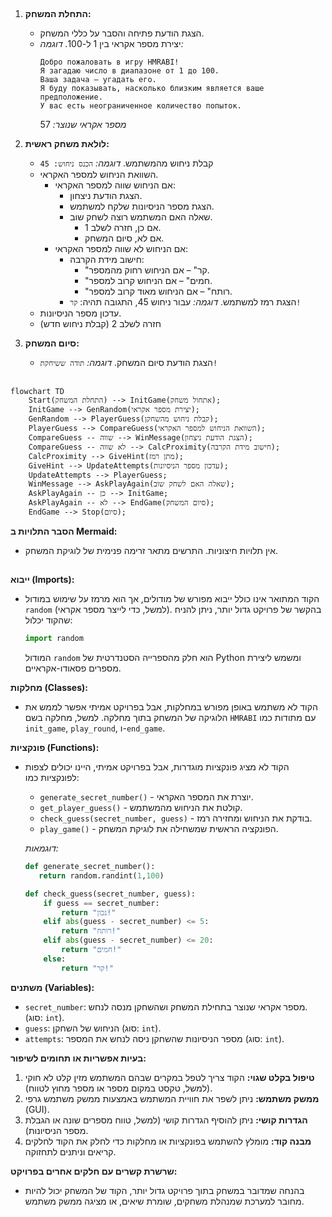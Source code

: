 ## <algorithm>

1. **התחלת המשחק:**
   - הצגת הודעת פתיחה והסבר על כללי המשחק.
   - יצירת מספר אקראי בין 1 ל-100.
   *דוגמה:*
      ```
      Добро пожаловать в игру HMRABI!
      Я загадаю число в диапазоне от 1 до 100.
      Ваша задача — угадать его.
      Я буду показывать, насколько близким является ваше предположение.
      У вас есть неограниченное количество попыток.
      ```
      *מספר אקראי שנוצר:* 57

2. **לולאת משחק ראשית:**
    - קבלת ניחוש מהמשתמש.
    *דוגמה:* `הכנס ניחוש: 45`
    - השוואת הניחוש למספר האקראי.
        - אם הניחוש שווה למספר האקראי:
            - הצגת הודעת ניצחון.
            - הצגת מספר הניסיונות שלקח למשתמש.
            - שאלה האם המשתמש רוצה לשחק שוב.
                - אם כן, חזרה לשלב 1.
                - אם לא, סיום המשחק.
        - אם הניחוש לא שווה למספר האקראי:
            - חישוב מידת הקרבה:
                - "קר" – אם הניחוש רחוק מהמספר.
                - "חמים" – אם הניחוש קרוב למספר.
                - "רותח" – אם הניחוש מאוד קרוב למספר.
            - הצגת רמז למשתמש.
            *דוגמה:* עבור ניחוש 45, התגובה תהיה: `קר!`
    - עדכון מספר הניסיונות.
    - חזרה לשלב 2 (קבלת ניחוש חדש)

3. **סיום המשחק:**
   - הצגת הודעת סיום המשחק.
    *דוגמה:* `תודה ששיחקת!`

## <mermaid>

```mermaid
flowchart TD
    Start(התחלת המשחק) --> InitGame(אתחול משחק);
    InitGame --> GenRandom(יצירת מספר אקראי);
    GenRandom --> PlayerGuess(קבלת ניחוש מהשחקן);
    PlayerGuess --> CompareGuess(השוואת הניחוש למספר האקראי);
    CompareGuess -- שווה --> WinMessage(הצגת הודעת ניצחון);
    CompareGuess -- לא שווה --> CalcProximity(חישוב מידת הקרבה);
    CalcProximity --> GiveHint(מתן רמז);
    GiveHint --> UpdateAttempts(עדכון מספר הניסיונות);
    UpdateAttempts --> PlayerGuess;
    WinMessage --> AskPlayAgain(שאלה האם לשחק שוב);
    AskPlayAgain -- כן --> InitGame;
    AskPlayAgain -- לא --> EndGame(סיום המשחק);
    EndGame --> Stop(סיום);
```

**הסבר התלויות ב Mermaid:**

*   אין תלויות חיצוניות. התרשים מתאר זרימה פנימית של לוגיקת המשחק.

## <explanation>

**ייבוא (Imports):**

*   הקוד המתואר אינו כולל ייבוא מפורש של מודולים, אך הוא מרמז על שימוש במודול `random` (למשל, כדי לייצר מספר אקראי). בהקשר של פרויקט גדול יותר, ניתן להניח שהקוד יכלול:
    ```python
    import random
    ```
    המודול `random` הוא חלק מהספרייה הסטנדרטית של Python ומשמש ליצירת מספרים פסאודו-אקראיים.

**מחלקות (Classes):**

*   הקוד לא משתמש באופן מפורש במחלקות, אבל בפרויקט אמיתי אפשר לממש את הלוגיקה של המשחק בתוך מחלקה. למשל, מחלקה בשם `HMRABI` עם מתודות כמו `init_game`, `play_round`, ו-`end_game`.

**פונקציות (Functions):**

*   הקוד לא מציג פונקציות מוגדרות, אבל בפרויקט אמיתי, היינו יכולים לצפות לפונקציות כמו:
    *   `generate_secret_number()` - יוצרת את המספר האקראי.
    *   `get_player_guess()` - קולטת את הניחוש מהמשתמש.
    *   `check_guess(secret_number, guess)` - בודקת את הניחוש ומחזירה רמז.
    *   `play_game()` - הפונקציה הראשית שמשחילה את לוגיקת המשחק.

    *דוגמאות:*

    ```python
    def generate_secret_number():
       return random.randint(1,100)

    def check_guess(secret_number, guess):
        if guess == secret_number:
            return "נכון!"
        elif abs(guess - secret_number) <= 5:
            return "רותח!"
        elif abs(guess - secret_number) <= 20:
            return "חמים!"
        else:
            return "קר!"
    ```

**משתנים (Variables):**

*   `secret_number`: מספר אקראי שנוצר בתחילת המשחק ושהשחקן מנסה לנחש. (סוג: `int`).
*   `guess`: הניחוש של השחקן (סוג: `int`).
*   `attempts`: מספר הניסיונות שהשחקן ניסה לנחש את המספר (סוג: `int`).

**בעיות אפשריות או תחומים לשיפור:**

1.  **טיפול בקלט שגוי:** הקוד צריך לטפל במקרים שבהם המשתמש מזין קלט לא חוקי (למשל, טקסט במקום מספר או מספר מחוץ לטווח).
2.  **ממשק משתמש:** ניתן לשפר את חוויית המשתמש באמצעות ממשק משתמש גרפי (GUI).
3.  **הגדרות קושי:** ניתן להוסיף הגדרות קושי (למשל, טווח מספרים שונה או הגבלת מספר הניסיונות).
4.  **מבנה קוד:** מומלץ להשתמש בפונקציות או מחלקות כדי לחלק את הקוד לחלקים קריאים וניתנים לתחזוקה.

**שרשרת קשרים עם חלקים אחרים בפרויקט:**

*   בהנחה שמדובר במשחק בתוך פרויקט גדול יותר, הקוד של המשחק יכול להיות מחובר למערכת שמנהלת משחקים, שומרת שיאים, או מציגה ממשק משתמש.